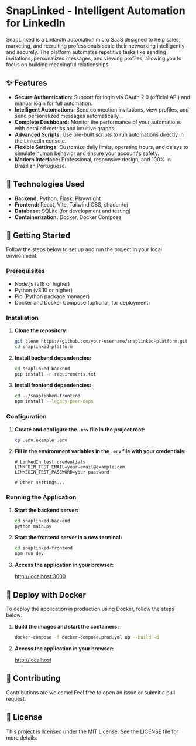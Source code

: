 # SnapLinked - Intelligent Automation for LinkedIn

SnapLinked is a LinkedIn automation micro SaaS designed to help sales, marketing, and recruiting professionals scale their networking intelligently and securely. The platform automates repetitive tasks like sending invitations, personalized messages, and viewing profiles, allowing you to focus on building meaningful relationships.

## ✨ Features

*   **Secure Authentication:** Support for login via OAuth 2.0 (official API) and manual login for full automation.
*   **Intelligent Automations:** Send connection invitations, view profiles, and send personalized messages automatically.
*   **Complete Dashboard:** Monitor the performance of your automations with detailed metrics and intuitive graphs.
*   **Advanced Scripts:** Use pre-built scripts to run automations directly in the LinkedIn console.
*   **Flexible Settings:** Customize daily limits, operating hours, and delays to simulate human behavior and ensure your account's safety.
*   **Modern Interface:** Professional, responsive design, and 100% in Brazilian Portuguese.

## 🚀 Technologies Used

*   **Backend:** Python, Flask, Playwright
*   **Frontend:** React, Vite, Tailwind CSS, shadcn/ui
*   **Database:** SQLite (for development and testing)
*   **Containerization:** Docker, Docker Compose

## 🏁 Getting Started

Follow the steps below to set up and run the project in your local environment.

### Prerequisites

*   Node.js (v18 or higher)
*   Python (v3.10 or higher)
*   Pip (Python package manager)
*   Docker and Docker Compose (optional, for deployment)

### Installation

1.  **Clone the repository:**

    ```bash
    git clone https://github.com/your-username/snaplinked-platform.git
    cd snaplinked-platform
    ```

2.  **Install backend dependencies:**

    ```bash
    cd snaplinked-backend
    pip install -r requirements.txt
    ```

3.  **Install frontend dependencies:**

    ```bash
    cd ../snaplinked-frontend
    npm install --legacy-peer-deps
    ```

### Configuration

1.  **Create and configure the `.env` file in the project root:**

    ```bash
    cp .env.example .env
    ```

2.  **Fill in the environment variables in the `.env` file with your credentials:**

    ```
    # LinkedIn test credentials
    LINKEDIN_TEST_EMAIL=your-email@example.com
    LINKEDIN_TEST_PASSWORD=your-password

    # Other settings...
    ```

### Running the Application

1.  **Start the backend server:**

    ```bash
    cd snaplinked-backend
    python main.py
    ```

2.  **Start the frontend server in a new terminal:**

    ```bash
    cd snaplinked-frontend
    npm run dev
    ```

3.  **Access the application in your browser:**

    [http://localhost:3000](http://localhost:3000)

## 🐳 Deploy with Docker

To deploy the application in production using Docker, follow the steps below:

1.  **Build the images and start the containers:**

    ```bash
    docker-compose -f docker-compose.prod.yml up --build -d
    ```

2.  **Access the application in your browser:**

    [http://localhost](http://localhost)

## 🤝 Contributing

Contributions are welcome! Feel free to open an issue or submit a pull request.

## 📄 License

This project is licensed under the MIT License. See the [LICENSE](LICENSE) file for more details.

